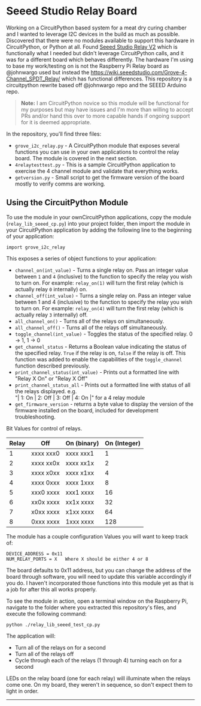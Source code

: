 # Seeed Studio Relay Board

Working on a CircuitPython based system for a meat dry curing chamber and I wanted to leverage I2C devices in the build as much as possible.  Discovered that there were no modules available to support this hardware in CircuitPython, or Python at all.  Found [Seeed Studio Relay V2](https://github.com/johnwargo/seeed-studio-relay-v2) which is functionally what I needed but didn't leverage CircuitPython calls, and it was for a different board which behaves differently.  The hardware I'm using to base my work/testing on is not the Raspberry Pi Relay board as @johnwargo used but instead the https://wiki.seeedstudio.com/Grove-4-Channel_SPDT_Relay/ which has functional differences.  This repository is a circuitpython rewrite based off @johnwargo repo and the SEEED Arduino repo.  

> **Note:** I am CircuitPython novice so this module will be functional for my purposes but may have issues and I'm more than willing to accept PRs and/or hand this over to more capable hands if ongoing support for it is deemed appropriate.

In the repository, you'll find three files:

+	`grove_i2c_relay.py` - A CircuitPython module that exposes several functions you can use in your own applications to control the relay board. The module is covered in the next section.
+	`4relaytesttest.py` - This is a sample CircuitPython application to exercise the 4 channel module and validate that everything works.
+   `getversion.py` - Small script to get the firmware version of the board mostly to verify comms are working.

## Using the CircuitPython Module

To use the module in your ownCircuitPython applications, copy the module (`relay_lib_seeed_cp.py`) into your project folder, then import the module in your CircuitPython application by adding the following line to the beginning of your application:

	import grove_i2c_relay

This exposes a series of object functions to your application:

+	`channel_on(int_value)` - Turns a single relay on. Pass an integer value between `1` and `4` (inclusive) to the function to specify the relay you wish to turn on. For example: `relay_on(1)` will turn the first relay (which is actually relay `0` internally) on.
+	`channel_off(int_value)` - Turns a single relay on. Pass an integer value between 1 and 4 (inclusive) to the function to specify the relay you wish to turn on. For example: `relay_on(4)` will turn the first relay (which is actually relay `3` internally) off.
+	`all_channel_on()` - Turns all of the relays on simultaneously.    
+	`all_channel_off()` - Turns all of the relays off simultaneously.
+	`toggle_channel(int_value)` - Toggles the status of the specified relay. 0 -> 1, 1 -> 0
+	`get_channel_status` - Returns a Boolean value indicating the status of the specified relay. `True` if the relay is on, `false` if the relay is off. This function was added to enable the capabilities of the `toggle_channel` function described previously.
+	`print_channel_status(int_value)` - Prints out a formatted line with "Relay X On" or "Relay X Off"
+	`print_channel_status_all` - Prints out a formatted line with status of all the relays displayed. e.g.  
"| 1: On  | 2: Off | 3: Off | 4: On  |" for a 4 relay module 
+   `get_firmware_version` - returns a byte value to display the version of the firmware installed on the board, included for development troubleshooting.

Bit Values for control of relays.

| Relay | Off       | On (binary) | On (Integer) |
|-------|-----------|-------------|--------------| 
| 1     | xxxx xxx0 | xxxx xxx1   | 1            |
| 2     | xxxx xx0x | xxxx xx1x   | 2            |
| 3     | xxxx x0xx | xxxx x1xx   | 4            |
| 4     | xxxx 0xxx | xxxx 1xxx   | 8            |
| 5     | xxx0 xxxx | xxx1 xxxx   | 16           |
| 6     | xx0x xxxx | xx1x xxxx   | 32           |
| 7     | x0xx xxxx | x1xx xxxx   | 64           |
| 8     | 0xxx xxxx | 1xxx xxxx   | 128          |

The module has a couple configuration Values you will want to keep track of:

	DEVICE_ADDRESS = 0x11
    NUM_RELAY_PORTS = X   Where X should be either 4 or 8  

The board defaults to 0x11 address, but you can change the address of the board through software, you will need to update this variable accordingly if you do. I haven't incorporated those functions into this module yet as that is a job for after this all works properly.

To see the module in action, open a terminal window on the Raspberry Pi, navigate to the folder where you extracted this repository's files, and execute the following command:

	python ./relay_lib_seeed_test_cp.py

The application will:

+	Turn all of the relays on for a second
+	Turn all of the relays off
+	Cycle through each of the relays (1 through 4) turning each on for a second

LEDs on the relay board (one for each relay) will illuminate when the relays come one. On my board, they weren't in sequence, so don't expect them to light in order.

***

